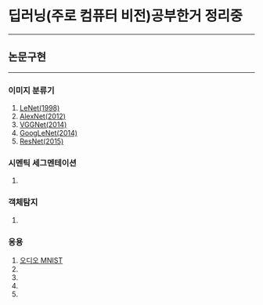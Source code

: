 # 딥러닝(주로 컴퓨터 비전)공부한거 정리중
---
## 논문구현
---
### 이미지 분류기
1. [LeNet(1998)](./paper_implementation/image_classification/1_LeNet-5/lenet5_review.ipynb)  
2. [AlexNet(2012)](./paper_implementation/image_classification/2_AlexNet/AlexNet_review.ipynb)  
3. [VGGNet(2014)](./paper_implementation/image_classification/3_VGGNet/VGGNET_review.ipynb)   
4. [GoogLeNet(2014)](./paper_implementation/image_classification/4_GoogLeNet/GoogLeNet_review.ipynb)   
5. [ResNet(2015)](./paper_implementation/image_classification/5_ResNet/ResNet_review.ipynb)   
### 시멘틱 세그멘테이션
1. 

### 객체탐지
1.

### 응용
1. [오디오 MNIST](./application/audio/audio_mnist/)
2.
3.
4.
5.


